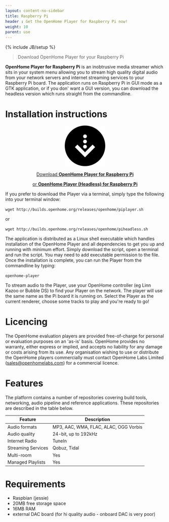 ```yaml
---
layout: content-no-sidebar
title: Raspberry Pi
header : Get the OpenHome Player for Raspberry Pi now!
weight: 10
parent: use
---
```

{% include JB/setup %}

> Download OpenHome Player for your Raspberry Pi

**OpenHome Player for Raspberry Pi** is an inobtrusive media streamer which sits in your system menu allowing you to stream high quality digital audio from your network servers and internet streaming services to your Raspberry Pi board.
The application runs on Raspberry Pi in GUI mode as a GTK application, or if you don' want a GUI version, you can download the headless version which runs straight from the commandline.

# Installation instructions

<div style="text-align:center" markdown="1">

![](/images/download.png)

<a href="http://builds.openhome.org/releases/openhome/piplayer.sh" download>Download __OpenHome Player for Raspberry Pi__</a>

<a href="http://builds.openhome.org/releases/openhome/piheadless.sh" download>   or __OpenHome Player (Headless) for Raspberry Pi__</a>
</div>

If you prefer to download the Player via a terminal, simply type the following into your terminal window:

`wget http://builds.openhome.org/releases/openhome/piplayer.sh`

or

`wget http://builds.openhome.org/releases/openhome/piheadless.sh`

The application is distributed as a Linux shell executable which handles installation of the OpenHome Player and all dependencies to get you up and running with minimum effort. Simply download the script, open a terminal and run the script. You may need to add executable permission to the file. Once the installation is complete, you can run the Player from the commandline by typing:

`openhome-player`

To stream audio to the Player, use your OpenHome controller (eg Linn Kazoo or Bubble DS) to find your Player on the network. The player will use the same name as the Pi board it is running on. Select the Player as the current renderer, choose some tracks to play and you're ready to go!

# Licencing

The OpenHome evaluation players are provided free-of-charge for personal or evaluation purposes on an 'as-is' basis. OpenHome provides no warranty, either express or implied, and accepts no liability for any damage or costs arising from its use. Any organisation wishing to use or distribute the OpenHome players commercially must contact OpenHome Labs Limited (sales@openhomelabs.com) for a commercial licence.

# Features

The platform contains a number of repositories covering build tools, networking, audio pipeline and reference applications. These repositories are described in the table below.

| Feature | Description |
|---------------|---------------|
| Audio formats    | MP3, AAC, WMA, FLAC, ALAC, OGG Vorbis |
| Audio quality    | 24-bit, up to 192kHz    |
| Internet Radio    | TuneIn    |
| Streaming Services    | Qobuz, Tidal |
| Multi-room    | Yes    |
| Managed Playlists    | Yes    |


# Requirements
- Raspbian (jessie)
- 20MB free storage space
- 16MB RAM
- external DAC board (for hi quality audio - onboard DAC is very poor)
